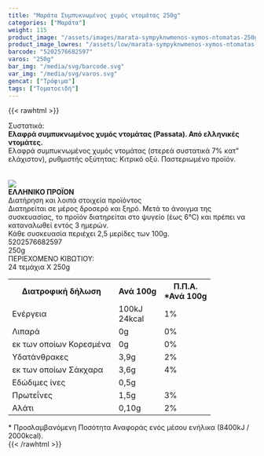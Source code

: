 ```yaml
---
title: "Μαράτα Συμπυκνωμένος χυμός ντομάτας 250g"
categories: ["Μαράτα"]
weight: 115
product_image: "/assets/images/marata-sympyknwmenos-xymos-ntomatas-250g.jpg"
product_image_lowres: "/assets/low/marata-sympyknwmenos-xymos-ntomatas-250g.jpg"
barcode: "5202576682597"
varos: "250g"
bar_img: "/media/svg/barcode.svg"
var_img: "/media/svg/varos.svg"
gencat: ["Τρόφιμα"]
tags: ["Τοματοειδή"]
---
```

{{< rawhtml >}}

<div class="sload354"><div class="product"><div id="sistatika">Συστατικά:</div><div class="alltext"><b>Ελαφρά συμπυκνωμένος χυμός ντομάτας (Passata). Από ελληνικές ντομάτες.</b><br>Ελαφρά συμπυκνωμένος χυμός ντομάτας (στερεά συστατικά 7% κατ" ελάχιστον), ρυθμιστής οξύτητας: Κιτρικό οξύ. Παστεριωμένο προϊόν.<br><br><br><div id="flag"><div id="flagimage"><img src="/media/icons/gr.svg"></div><span id="flagtext"><b>ΕΛΛΗΝΙΚΟ ΠΡΟΪΟΝ</b></span></div></div><div id="loipa">Διατήρηση και λοιπά στοιχεία προϊόντος</div><div class="alltext">Διατηρείται σε μέρος δροσερό και ξηρό. Μετά το άνοιγμα της συσκευασίας, το προϊόν διατηρείται στο ψυγείο (έως 6°C) και πρέπει να καταναλωθεί εντός 3 ημερών.<br>Κάθε συσκευασία περιέχει 2,5 μερίδες των 100g.</div><div id="barcode"><div id="barimage1"></div><span id="bartext">5202576682597</span></div><div id="varos"><div id="varosimage1"></div><span id="varostext">250g</span></div><div id="kivotio">ΠΕΡΙΕΧΟΜΕΝΟ ΚΙΒΩΤΙΟΥ:<br>24 τεμάχια X 250g</div><div class="tabout"><table id="diatable"><tbody><tr><th>Διατροφική δήλωση</th><th>Ανά 100g</th><th>Π.Π.Α.<br>*Ανά 100g</th></tr><tr><td class="texr2">Ενέργεια</td><td class="texr">100kJ<br>24kcal</td><td class="texr">1%</td></tr><tr><td class="texr2">Λιπαρά</td><td class="texr">0g</td><td class="texr">0%</td></tr><tr><td class="gray">εκ των οποίων Κορεσµένα</td><td class="gray2">0g</td><td class="gray2">0%</td></tr><tr><td class="texr2">Yδατάνθρακες</td><td class="texr">3,9g</td><td class="texr">2%</td></tr><tr><td class="gray">εκ των οποίων Σάκχαρα</td><td class="gray2">3,6g</td><td class="gray2">4%</td></tr><tr><td class="texr2">Eδώδιμες ίνες</td><td class="texr">0,5g</td><td class="texr"></td></tr><tr><td class="texr2">Πρωτεΐνες</td><td class="texr">1,5g</td><td class="texr">3%</td></tr><tr><td class="texr2">Αλάτι</td><td class="texr">0,10g</td><td class="texr">2%</td></tr></tbody></table></div><div class="alltext">* Προσλαμβανόμενη Ποσότητα Αναφοράς ενός μέσου ενήλικα (8400kJ / 2000kcal).</div><div class="pimg"></div></div></div>
{{< /rawhtml >}}


